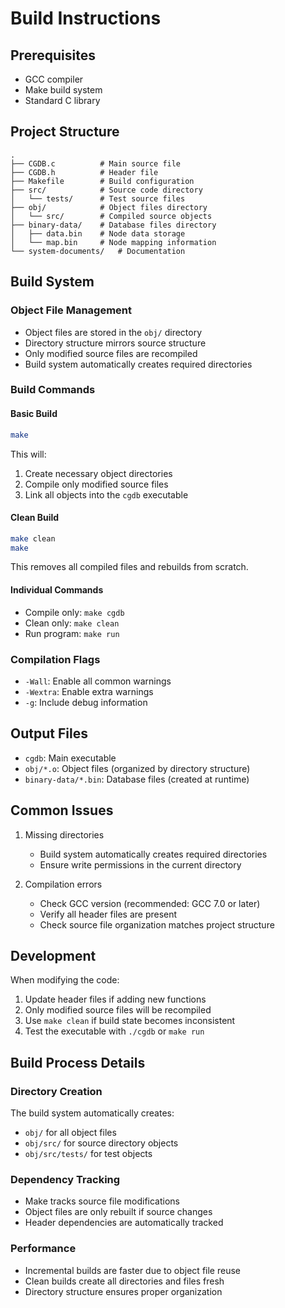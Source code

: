 # Build Instructions

## Prerequisites
- GCC compiler
- Make build system
- Standard C library

## Project Structure
```
.
├── CGDB.c          # Main source file
├── CGDB.h          # Header file
├── Makefile        # Build configuration
├── src/            # Source code directory
│   └── tests/      # Test source files
├── obj/            # Object files directory
│   └── src/        # Compiled source objects
├── binary-data/    # Database files directory
│   ├── data.bin    # Node data storage
│   └── map.bin     # Node mapping information
└── system-documents/   # Documentation
```

## Build System

### Object File Management
- Object files are stored in the `obj/` directory
- Directory structure mirrors source structure
- Only modified source files are recompiled
- Build system automatically creates required directories

### Build Commands

#### Basic Build
```bash
make
```
This will:
1. Create necessary object directories
2. Compile only modified source files
3. Link all objects into the `cgdb` executable

#### Clean Build
```bash
make clean
make
```
This removes all compiled files and rebuilds from scratch.

#### Individual Commands
- Compile only: `make cgdb`
- Clean only: `make clean`
- Run program: `make run`

### Compilation Flags
- `-Wall`: Enable all common warnings
- `-Wextra`: Enable extra warnings
- `-g`: Include debug information

## Output Files
- `cgdb`: Main executable
- `obj/*.o`: Object files (organized by directory structure)
- `binary-data/*.bin`: Database files (created at runtime)

## Common Issues
1. Missing directories
   - Build system automatically creates required directories
   - Ensure write permissions in the current directory

2. Compilation errors
   - Check GCC version (recommended: GCC 7.0 or later)
   - Verify all header files are present
   - Check source file organization matches project structure

## Development
When modifying the code:
1. Update header files if adding new functions
2. Only modified source files will be recompiled
3. Use `make clean` if build state becomes inconsistent
4. Test the executable with `./cgdb` or `make run`

## Build Process Details

### Directory Creation
The build system automatically creates:
- `obj/` for all object files
- `obj/src/` for source directory objects
- `obj/src/tests/` for test objects

### Dependency Tracking
- Make tracks source file modifications
- Object files are only rebuilt if source changes
- Header dependencies are automatically tracked

### Performance
- Incremental builds are faster due to object file reuse
- Clean builds create all directories and files fresh
- Directory structure ensures proper organization 